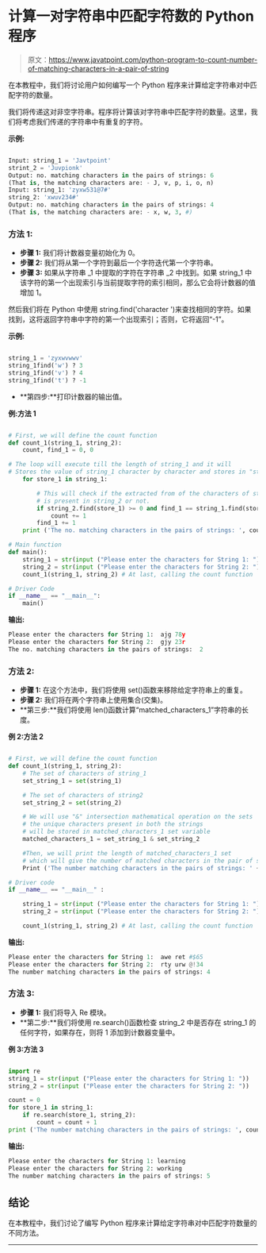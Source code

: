 # 计算一对字符串中匹配字符数的 Python 程序

> 原文：<https://www.javatpoint.com/python-program-to-count-number-of-matching-characters-in-a-pair-of-string>

在本教程中，我们将讨论用户如何编写一个 Python 程序来计算给定字符串对中匹配字符的数量。

我们将传递这对非空字符串。程序将计算该对字符串中匹配字符的数量。这里，我们将考虑我们传递的字符串中有重复的字符。

**示例:**

```py

Input: string_1 = 'Javtpoint'
strint_2 = 'Juvpionk'
Output: no. matching characters in the pairs of strings: 6
(That is, the matching characters are: - J, v, p, i, o, n)
Input: string_1: 'zyxw531@7#'
string_2: 'xwuv234#'
Output: no. matching characters in the pairs of strings: 4
(That is, the matching characters are: - x, w, 3, #)

```

### 方法 1:

*   **步骤 1:** 我们将计数器变量初始化为 0。
*   **步骤 2:** 我们将从第一个字符到最后一个字符迭代第一个字符串。
*   **步骤 3:** 如果从字符串 _1 中提取的字符在字符串 _2 中找到。如果 string_1 中该字符的第一个出现索引与当前提取字符的索引相同，那么它会将计数器的值增加 1。

然后我们将在 Python 中使用 string.find('character ')来查找相同的字符。如果找到，这将返回字符串中字符的第一个出现索引；否则，它将返回“-1”。

**示例:**

```py

string_1 = 'zyxwvwwv'
string_1find('w') ? 3
string_1find('v') ? 4
string_1find('t') ? -1

```

*   **第四步:**打印计数器的输出值。

**例:方法 1**

```py

# First, we will define the count function
def count_1(string_1, string_2): 
    count, find_1 = 0, 0

# The loop will execute till the length of string_1 and it will 
# Stores the value of string_1 character by character and stores in "store_1" at every iteration.
    for store_1 in string_1:    

        # This will check if the extracted from of the characters of string_1 
        # is present in string_2 or not.
        if string_2.find(store_1) >= 0 and find_1 == string_1.find(store_1): 
            count += 1
        find_1 += 1
    print ('The no. matching characters in the pairs of strings: ', count)

# Main function
def main(): 
    string_1 = str(input ("Please enter the characters for String 1: "))
    string_2 = str(input ("Please enter the characters for String 2: "))
    count_1(string_1, string_2) # At last, calling the count function

# Driver Code
if __name__ == "__main__":
    main()

```

**输出:**

```py
Please enter the characters for String 1:  ajg 78y
Please enter the characters for String 2:  gjy 23r
The no. matching characters in the pairs of strings:  2

```

### 方法 2:

*   **步骤 1:** 在这个方法中，我们将使用 set()函数来移除给定字符串上的重复。
*   **步骤 2:** 我们将在两个字符串上使用集合(交集)。
*   **第三步:**我们将使用 len()函数计算“matched_characters_1”字符串的长度。

**例 2:方法 2**

```py

# First, we will define the count function
def count_1(string_1, string_2): 
    # The set of characters of string_1
    set_string_1 = set(string_1)

    # The set of characters of string2
    set_string_2 = set(string_2)

    # We will use "&" intersection mathematical operation on the sets
    # the unique characters present in both the strings
    # will be stored in matched_characters_1 set variable
    matched_characters_1 = set_string_1 & set_string_2

    #Then, we will print the length of matched_characters_1 set
    # which will give the number of matched characters in the pair of strings.
    Print ('The number matching characters in the pairs of strings: ' + str (len (matched_characters_1)))

# Driver code
if __name__ == "__main__" :

    string_1 = str(input ("Please enter the characters for String 1: "))
    string_2 = str(input ("Please enter the characters for String 2: "))

    count_1(string_1, string_2) # At last, calling the count function

```

**输出:**

```py
Please enter the characters for String 1:  awe ret #$65
Please enter the characters for String 2:  rty urw @!34 
The number matching characters in the pairs of strings: 4

```

### 方法 3:

*   **步骤 1:** 我们将导入 Re 模块。
*   **第二步:**我们将使用 re.search()函数检查 string_2 中是否存在 string_1 的任何字符，如果存在，则将 1 添加到计数器变量中。

**例 3:方法 3**

```py

import re
string_1 = str(input ("Please enter the characters for String 1: "))
string_2 = str(input ("Please enter the characters for String 2: "))

count = 0
for store_1 in string_1:
    if re.search(store_1, string_2):
        count = count + 1
print ('The number matching characters in the pairs of strings: ', count)

```

**输出:**

```py
Please enter the characters for String 1: learning
Please enter the characters for String 2: working
The number matching characters in the pairs of strings: 5

```

## 结论

在本教程中，我们讨论了编写 Python 程序来计算给定字符串对中匹配字符数量的不同方法。

* * *